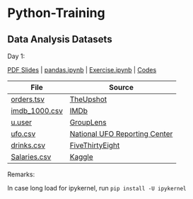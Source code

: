 # Python-Training


## Data Analysis Datasets

Day 1: 

[PDF Slides](Data_Analysis/Introduction%20to%20Data%20Analysis.pdf) | [pandas.ipynb](Data_Analysis/Day%202/06-pandas.ipynb) | [Exercise.ipynb](Data_Analysis/Salaries_Exercise.ipynb) | [Codes](Data_Analysis/Lecture_pandas.ipynb)

File | Source
--- | ---
[orders.tsv](https://raw.githubusercontent.com/noswolf/Python-Training/main/Data_Analysis/Data/orders.tsv)  | [TheUpshot](https://github.com/TheUpshot/chipotle)
[imdb_1000.csv](https://raw.githubusercontent.com/noswolf/Python-Training/main/Data_Analysis/Data/imdb_1000.csv) | [IMDb](https://www.imdb.com/search/title/?groups=top_1000&sort=user_rating&view=simple)
[u.user](https://raw.githubusercontent.com/noswolf/Python-Training/main/Data_Analysis/Data/u.user) | [GroupLens](http://grouplens.org/datasets/movielens/100k/)
[ufo.csv](https://raw.githubusercontent.com/noswolf/Python-Training/main/Data_Analysis/Data/ufo.csv) | [National UFO Reporting Center](http://www.nuforc.org/webreports.html)
[drinks.csv](https://raw.githubusercontent.com/noswolf/Python-Training/main/Data_Analysis/Data/drinks.csv) | [FiveThirtyEight](https://github.com/fivethirtyeight/data/tree/master/alcohol-consumption)
[Salaries.csv](https://raw.githubusercontent.com/noswolf/Python-Training/main/Data_Analysis/Data/Salaries.csv) | [Kaggle](https://www.kaggle.com/datasets/kaggle/sf-salaries)


Remarks:

In case long load for ipykernel, run `pip install -U ipykernel`
